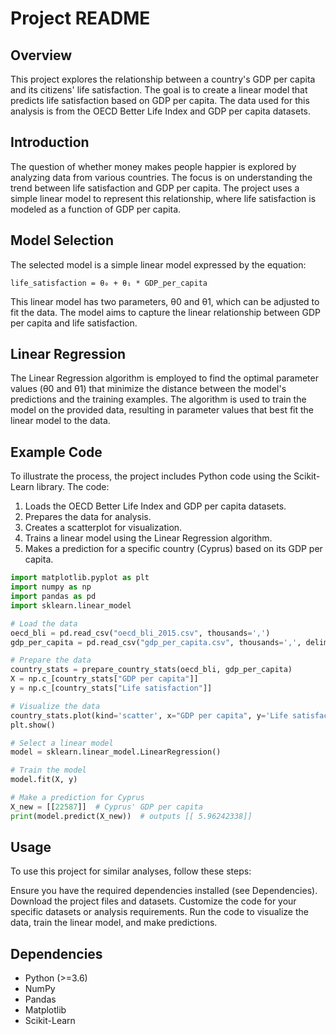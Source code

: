 # Project README

## Overview

This project explores the relationship between a country's GDP per capita and its citizens' life satisfaction. The goal is to create a linear model that predicts life satisfaction based on GDP per capita. The data used for this analysis is from the OECD Better Life Index and GDP per capita datasets.



## Introduction <a name="introduction"></a>

The question of whether money makes people happier is explored by analyzing data from various countries. The focus is on understanding the trend between life satisfaction and GDP per capita. The project uses a simple linear model to represent this relationship, where life satisfaction is modeled as a function of GDP per capita.

## Model Selection <a name="model-selection"></a>

The selected model is a simple linear model expressed by the equation:

``` 
life_satisfaction = θ₀ + θ₁ * GDP_per_capita
```


This linear model has two parameters, θ0 and θ1, which can be adjusted to fit the data. The model aims to capture the linear relationship between GDP per capita and life satisfaction.

## Linear Regression <a name="linear-regression"></a>

The Linear Regression algorithm is employed to find the optimal parameter values (θ0 and θ1) that minimize the distance between the model's predictions and the training examples. The algorithm is used to train the model on the provided data, resulting in parameter values that best fit the linear model to the data.

## Example Code <a name="example-code"></a>

To illustrate the process, the project includes Python code using the Scikit-Learn library. The code:

1. Loads the OECD Better Life Index and GDP per capita datasets.
2. Prepares the data for analysis.
3. Creates a scatterplot for visualization.
4. Trains a linear model using the Linear Regression algorithm.
5. Makes a prediction for a specific country (Cyprus) based on its GDP per capita.

```python
import matplotlib.pyplot as plt
import numpy as np
import pandas as pd
import sklearn.linear_model

# Load the data
oecd_bli = pd.read_csv("oecd_bli_2015.csv", thousands=',')
gdp_per_capita = pd.read_csv("gdp_per_capita.csv", thousands=',', delimiter='\t', encoding='latin1', na_values="n/a")

# Prepare the data
country_stats = prepare_country_stats(oecd_bli, gdp_per_capita)
X = np.c_[country_stats["GDP per capita"]]
y = np.c_[country_stats["Life satisfaction"]]

# Visualize the data
country_stats.plot(kind='scatter', x="GDP per capita", y='Life satisfaction')
plt.show()

# Select a linear model
model = sklearn.linear_model.LinearRegression()

# Train the model
model.fit(X, y)

# Make a prediction for Cyprus
X_new = [[22587]]  # Cyprus' GDP per capita
print(model.predict(X_new))  # outputs [[ 5.96242338]]

```

## Usage <a name="usage"></a>

To use this project for similar analyses, follow these steps:

Ensure you have the required dependencies installed (see Dependencies).
Download the project files and datasets.
Customize the code for your specific datasets or analysis requirements.
Run the code to visualize the data, train the linear model, and make predictions.

## Dependencies <a name="dependencies"></a>

<ul>
  <li>Python (>=3.6)</li>
  <li>NumPy</li>
  <li>Pandas</li>
  <li>Matplotlib</li>
  <li>Scikit-Learn</li>
</ul>
